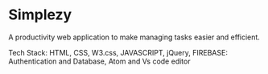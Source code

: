 # Simplezy
A productivity web application to make managing tasks easier and efficient.

Tech Stack:
HTML, 
CSS, 
W3.css, 
JAVASCRIPT,
jQuery, 
FIREBASE: 
Authentication and 
Database, 
Atom and Vs code editor
